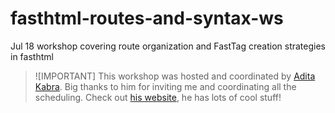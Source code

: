 # fasthtml-routes-and-syntax-ws

Jul 18 workshop covering route organization and FastTag creation strategies in fasthtml



> ![IMPORTANT]
> This workshop was hosted and coordinated by [Adita Kabra](https://www.linkedin.com/in/adityakabra/).  Big thanks to him for inviting me and coordinating all the scheduling.  Check out [his website](https://www.applicativeai.com/), he has lots of cool stuff!
